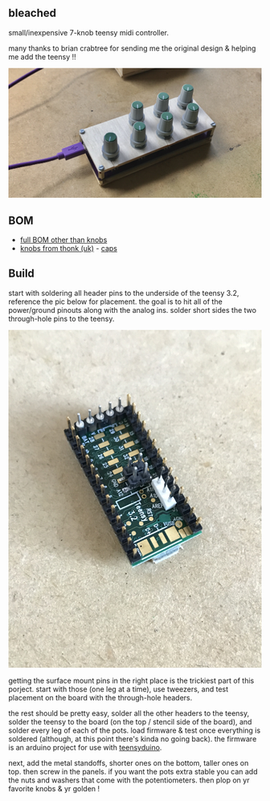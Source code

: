 ## bleached
small/inexpensive 7-knob teensy midi controller. 

many thanks to brian crabtree for sending me the original design & helping me add the teensy !!

![product image](pic.JPG)

## BOM

- [full BOM other than knobs](https://octopart.com/bom-tool/u6LfSTSI)
- [knobs from thonk (uk)](https://www.thonk.co.uk/shop/intellijel-black-knobs/) - [caps](https://www.thonk.co.uk/shop/sifam-caps/)

## Build

start with soldering all header pins to the underside of the teensy 3.2, reference the pic below for placement. the goal is to hit all of the power/ground pinouts along with the analog ins. solder short sides the two through-hole pins to the teensy. 

![pins image](pins.JPG)

getting the surface mount pins in the right place is the trickiest part of this porject. start with those (one leg at a time), use tweezers, and test placement on the board with the through-hole headers.

the rest should be pretty easy, solder all the other headers to the teensy, solder the teensy to the board (on the top / stencil side of the board), and solder every leg of each of the pots. load firmware & test once everything is soldered (although, at this point there's kinda no going back). the firmware is an arduino project for use with [teensyduino](https://www.pjrc.com/teensy/teensyduino.html).

next, add the metal standoffs, shorter ones on the bottom, taller ones on top. then screw in the panels. if you want the pots extra stable you can add the nuts and washers that come with the potentiometers. then plop on yr favorite knobs & yr golden !
